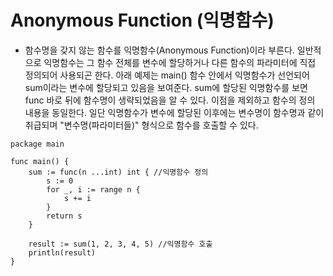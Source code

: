 # Anonymous Function (익명함수)

- 함수명을 갖지 않는 함수를 익명함수(Anonymous Function)이라 부른다. 일반적으로 익명함수는 그 함수 전체를 변수에 할당하거나 다른 함수의 파라미터에 직접 정의되어 사용되곤 한다. 아래 예제는 main() 함수 안에서 익명함수가 선언되어 sum이라는 변수에 할당되고 있음을 보여준다. sum에 할당된 익명함수를 보면 func 바로 뒤에 함수명이 생략되었음을 알 수 있다. 이점을 제외하고 함수의 정의 내용을 동일한다. 일단 익명함수가 변수에 할당된 이후에는 변수명이 함수명과 같이 취급되며 "변수명(파라미터들)" 형식으로 함수를 호출할 수 있다.
```
package main
 
func main() {
    sum := func(n ...int) int { //익명함수 정의
        s := 0
        for _, i := range n {
            s += i
        }
        return s
    }
 
    result := sum(1, 2, 3, 4, 5) //익명함수 호출
    println(result)
}
```